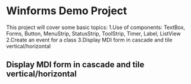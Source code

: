 # Winforms Demo Project

This project will cover some basic topics:
1.Use of components: TextBox, Forms, Button, MenuStrip, StatusStrip, ToolStrip, Timer, Label, ListView
2.Create an event for a class 
3.Display MDI form in cascade and tile vertical/horizontal

## Display MDI form in cascade and tile vertical/horizontal 
